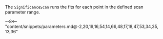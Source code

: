 The `SignificanceScan` runs the fits for each point in the defined scan parameter range.

<div class="dhi_parameter_table">

--8<-- "content/snippets/parameters.md@-2,20,19,16,54,14,66,48,17,18,47,53,34,35,13,36"

</div>
